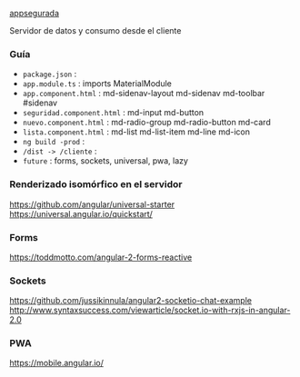 [appsegurada]()

Servidor de datos y consumo desde el cliente

### Guía
- `package.json` :  
- `app.module.ts` : imports MaterialModule 
- `app.component.html` : md-sidenav-layout md-sidenav md-toolbar #sidenav 
- `seguridad.component.html` : md-input md-button 
- `nuevo.component.html` : md-radio-group md-radio-button md-card
- `lista.component.html` : md-list md-list-item md-line md-icon 
- `ng build -prod` :  
- `/dist -> /cliente` : 
- `future` : forms, sockets, universal, pwa, lazy

### Renderizado isomórfico en el servidor
https://github.com/angular/universal-starter
https://universal.angular.io/quickstart/

### Forms
https://toddmotto.com/angular-2-forms-reactive


### Sockets
https://github.com/jussikinnula/angular2-socketio-chat-example
http://www.syntaxsuccess.com/viewarticle/socket.io-with-rxjs-in-angular-2.0

### PWA
https://mobile.angular.io/

